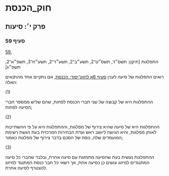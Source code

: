 # חוק_הכנסת

## פרק י׳: סיעות

### סעיף 59

[59.](https://he.wikisource.org/wiki/%D7%97%D7%95%D7%A7_%D7%94%D7%9B%D7%A0%D7%A1%D7%AA#%D7%A1%D7%A2%D7%99%D7%A3_59)

התפלגות [תיקון: תשס״ד, תשס״ט־2, תשע״ב־2, תשע״ד־2, תשע״ח־3, תשפ״א־2, תשפ״ג]

רואים התפלגות של סיעה לענין [סעיף 6א לחוק־יסוד: הכנסת](https://he.wikisource.org/wiki/%D7%97%D7%95%D7%A7-%D7%99%D7%A1%D7%95%D7%93:_%D7%94%D7%9B%D7%A0%D7%A1%D7%AA#%D7%A1%D7%A2%D7%99%D7%A3_6%D7%90 "חוק-יסוד: הכנסת"), אם נתקיים אחד מהתנאים האלה:

(1)

ההתפלגות היא של קבוצה של שני חברי הכנסת לפחות, שהם שליש ממספר חברי הסיעה לפחות;

(2)

ההתפלגות היא של סיעה שהיא צירוף של מפלגות, וההתפלגות היא על פי ההשתייכות לאותן מפלגות, והיא הגישה ליושב ראש ועדת הבחירות המרכזית בעת הגשת רשימת המועמדים שלה, נוסח של הסכם בדבר צירוף של מפלגות כאמור;

(3)

ההתפלגות נעשית בעת שהסיעה מתמזגת עם סיעה אחרת, ובלבד שחברי כל סיעה המתנגדים למיזוג עושים כן כסיעה אחת, אך רשאי כל חבר כנסת המתנגד למיזוג להצטרף לסיעה אחרת.